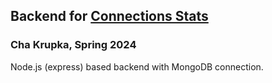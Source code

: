 ## Backend for [Connections Stats](https://github.com/chakrupka/connectionstats-frontend)
### Cha Krupka, Spring 2024
Node.js (express) based backend with MongoDB connection.
